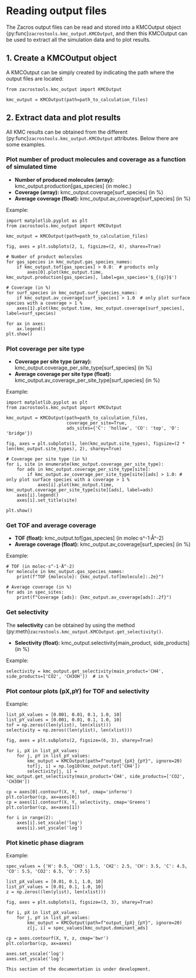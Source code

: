 # Reading output files

The Zacros output files can be read and stored into a KMCOutput object {py:func}`zacrostools.kmc_output.KMCOutput`, 
and then this KMCOutput can be used to extract all the simulation data and to plot results. 

## 1. Create a KMCOutput object 

A KMCOutput can be simply created by indicating the path where the output files are located:

    from zacrostools.kmc_output import KMCOutput

    kmc_output = KMCOutput(path=path_to_calculation_files)

## 2. Extract data and plot results

All KMC results can be obtained from the different {py:func}`zacrostools.kmc_output.KMCOutput` attributes.
Below there are some examples.

### Plot number of product molecules and coverage as a function of simulated time

- **Number of produced molecules (array):** kmc_output.production[gas_species]  (in molec.)
- **Coverage (array):** kmc_output.coverage[surf_species]  (in %)
- **Average coverage (float):** kmc_output.av_coverage[surf_species]  (in %)

Example:
    
    import matplotlib.pyplot as plt
    from zacrostools.kmc_output import KMCOutput

    kmc_output = KMCOutput(path=path_to_calculation_files)

    fig, axes = plt.subplots(2, 1, figsize=(2, 4), sharex=True)

    # Number of product molecules
    for gas_species in kmc_output.gas_species_names:
        if kmc_output.tof[gas_species] > 0.0:  # products only
            axes[0].plot(kmc_output.time, kmc_output.production[gas_species], label=gas_species+'$_{(g)}$')

    # Coverage (in %)
    for surf_species in kmc_output.surf_species_names:
        if kmc_output.av_coverage[surf_species] > 1.0  # only plot surface species with a coverage > 1 %
        axes[1].plot(kmc_output.time, kmc_output.coverage[surf_species], label=surf_species)

    for ax in axes:
        ax.legend()
    plt.show()


### Plot coverage per site type

- **Coverage per site type (array):** kmc_output.coverage_per_site_type[surf_species]  (in %)
- **Average coverage per site type (float):** kmc_output.av_coverage_per_site_type[surf_species]  (in %)

Example:

    import matplotlib.pyplot as plt
    from zacrostools.kmc_output import KMCOutput

    kmc_output = KMCOutput(path=path_to_calculation_files, 
                           coverage_per_site=True, 
                           ads_sites={'C': 'hollow', 'CO': 'top', 'O': 'bridge'})

    fig, axes = plt.subplots(1, len(kmc_output.site_types), figsize=(2 * len(kmc_output.site_types), 2), sharey=True)

    # Coverage per site type (in %)
    for i, site in enumerate(kmc_output.coverage_per_site_type):
        for ads in kmc_output.coverage_per_site_type[site]:
            if kmc_output.av_coverage_per_site_type[site][ads] > 1.0: # only plot surface species with a coverage > 1 %
                axes[i].plot(kmc_output.time, kmc_output.coverage_per_site_type[site][ads], label=ads)
        axes[i].legend()
        axes[i].set_title(site)

    plt.show()

### Get TOF and average coverage

- **TOF (float):** kmc_output.tof[gas_species]  (in molec·s^-1·Å^-2)
- **Average coverage (float):** kmc_output.av_coverage[surf_species]  (in %)

Example:

    # TOF (in molec·s^-1·Å^-2)
    for molecule in kmc_output.gas_species_names:
        print(f"TOF {molecule}: {kmc_output.tof[molecule]:.2e}")

    # Average coverage (in %)
    for ads in spec_sites:
        print(f"Coverage {ads}: {kmc_output.av_coverage[ads]:.2f}")

### Get selectivity

The **selectivity** can be obtained by using the method {py:meth}`zacrostools.kmc_output.KMCOutput.get_selectivity()`.

- **Selectivity (float):** kmc_output.selectivity[main_product, side_products]  (in %)

Example:

    selectivity = kmc_output.get_selectivity(main_product='CH4', side_products=['CO2', 'CH3OH'])  # in %

### Plot contour plots (pX,pY) for TOF and selectivity

Example:
    
    list_pX_values = [0.001, 0.01, 0.1, 1.0, 10]
    list_pY_values = [0.001, 0.01, 0.1, 1.0, 10]
    tof = np.zeros((len(ylist), len(xlist)))
    selectivity = np.zeros((len(ylist), len(xlist)))

    fig, axes = plt.subplots(2, figsize=(6, 3), sharey=True)

    for i, pX in list_pX_values:
        for j, pY in list_pY_values:
            kmc_output = KMCOutput(path=f"output_{pX}_{pY}", ignore=20)
            tof[j, i] = np.log10(kmc_output.tof['CH4'])
            selectivity[j, i] = kmc_output.get_selectivity(main_product='CH4', side_products=['CO2', 'CH3OH'])

    cp = axes[0].contourf(X, Y, tof, cmap='inferno')
    plt.colorbar(cp, ax=axes[0])
    cp = axes[1].contourf(X, Y, selectivity, cmap='Greens')
    plt.colorbar(cp, ax=axes[1])

    for i in range(2):
        axes[i].set_xscale('log')
        axes[i].set_yscale('log')

### Plot kinetic phase diagram 

Example:
    
    spec_values = {'H': 0.5, 'CH3': 1.5, 'CH2': 2.5, 'CH': 3.5, 'C': 4.5, 'CO': 5.5, 'CO2': 6.5, 'O': 7.5}

    list_pX_values = [0.01, 0.1, 1.0, 10]
    list_pY_values = [0.01, 0.1, 1.0, 10]
    z = np.zeros((len(ylist), len(xlist)))

    fig, axes = plt.subplots(1, figsize=(3, 3), sharey=True)

    for i, pX in list_pX_values:
        for j, pY in list_pY_values:
            kmc_output = KMCOutput(path=f"output_{pX}_{pY}", ignore=20)
            z[j, i] = spec_values[kmc_output.dominant_ads]

    cp = axes.contourf(X, Y, z, cmap='bwr')
    plt.colorbar(cp, ax=axes)

    axes.set_xscale('log')
    axes.set_yscale('log')

```{warning}
This section of the documentation is under development. 
```